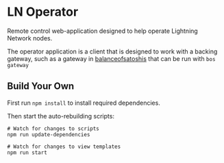 # LN Operator

Remote control web-application designed to help operate Lightning Network nodes.

The operator application is a client that is designed to work with a backing
gateway, such as a gateway in
[balanceofsatoshis](https://github.com/alexbosworth/balanceofsatoshis) that can
be run with `bos gateway`

## Build Your Own

First run `npm install` to install required dependencies.

Then start the auto-rebuilding scripts:

```shell
# Watch for changes to scripts
npm run update-dependencies

# Watch for changes to view templates
npm run start
```
